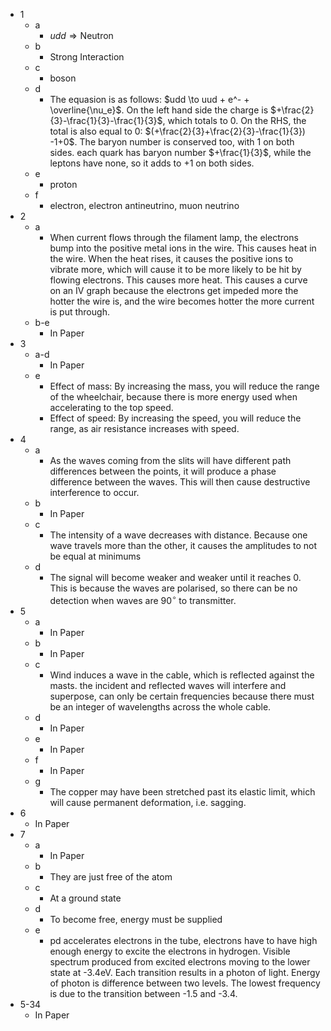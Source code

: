 - 1
	- a
		- $udd \Rightarrow \text{Neutron}$
	- b
		- Strong Interaction
	- c
		- boson
	- d
		- The equasion is as follows: $udd \to uud + e^- + \overline{\nu_e}$. On the left hand side the charge is $+\frac{2}{3}-\frac{1}{3}-\frac{1}{3}$, which totals to 0. On the RHS, the total is also equal to 0: $(+\frac{2}{3}+\frac{2}{3}-\frac{1}{3}) -1+0$. The baryon number is conserved too, with 1 on both sides. each quark has baryon number $+\frac{1}{3}$, while the leptons have none, so it adds to +1 on both sides.
	- e
		- proton
	- f
		- electron, electron antineutrino, muon neutrino
- 2
	- a
		- When current flows through the filament lamp, the electrons bump into the positive metal ions in the wire. This causes heat in the wire. When the heat rises, it causes the positive ions to vibrate more, which will cause it to be more likely to be hit by flowing electrons. This causes more heat. This causes a curve on an IV graph because the electrons get impeded more the hotter the wire is, and the wire becomes hotter the more current is put through.
	- b-e
		- In Paper
- 3
	- a-d
		- In Paper
	- e
		- Effect of mass: By increasing the mass, you will reduce the range of the wheelchair, because there is more energy used when accelerating to the top speed.
		- Effect of speed: By increasing the speed, you will reduce the range, as air resistance increases with speed.
- 4
	- a
		- As the waves coming from the slits will have different path differences between the points, it will produce a phase difference between the waves. This will then cause destructive interference to occur.
	- b
		- In Paper
	- c
		- The intensity of a wave decreases with distance. Because one wave travels more than the other, it causes the amplitudes to not be equal at minimums
	- d
		- The signal will become weaker and weaker until it reaches 0. This is because the waves are polarised, so there can be no detection when waves are $90^\circ$ to transmitter.
- 5
	- a
		- In Paper
	- b
		- In Paper
	- c
		- Wind induces a wave in the cable, which is reflected against the masts. the incident and reflected waves will interfere and superpose, can only be certain frequencies because there must be an integer of wavelengths across the whole cable.
	- d
		- In Paper
	- e
		- In Paper
	- f
		- In Paper
	- g
		- The copper may have been stretched past its elastic limit, which will cause permanent deformation, i.e. sagging.
- 6
	- In Paper
- 7
	- a
		- In Paper
	- b
		- They are just free of the atom
	- c
		- At a ground state
	- d
		- To become free, energy must be supplied
	- e
		- pd accelerates electrons in the tube, electrons have to have high enough energy to excite the electrons in hydrogen. Visible spectrum produced from excited electrons moving to the lower state at -3.4eV. Each transition results in a photon of light. Energy of photon is difference between two levels. The lowest frequency is due to the transition between -1.5 and -3.4. 
- 5-34 
	- In Paper 